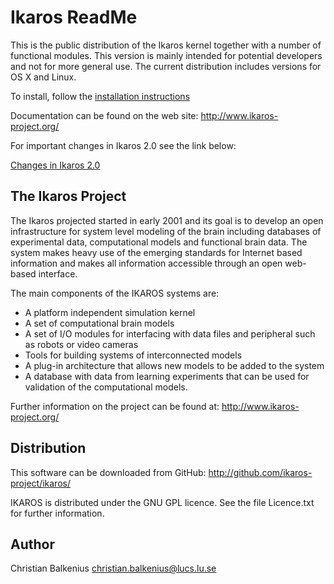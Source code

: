 Ikaros ReadMe
=============

This is the public distribution of the Ikaros kernel together with a number of functional modules. This version is mainly intended for potential developers and not for more general use. The current distribution includes versions for OS X and Linux.

To install, follow the [installation instructions](https://github.com/ikaros-project/ikaros/wiki/Installation "Ikaros 2.0")

Documentation can be found on the web site: http://www.ikaros-project.org/

For important changes in Ikaros 2.0 see the link below:

[Changes in Ikaros 2.0](https://github.com/ikaros-project/ikaros/wiki/New-features-in-Ikaros-2.0 "Ikaros 2.0")




The Ikaros Project
------------------
The Ikaros projected started in early 2001 and its goal is to develop an open infrastructure for system level modeling of the brain including databases of experimental data, computational models and functional brain data. The system makes heavy use of the emerging standards for Internet based information and makes all information accessible through an open web-based interface.

The main components of the IKAROS systems are:

-  A platform independent simulation kernel
-  A set of computational brain models
-  A set of I/O modules for interfacing with data files and peripheral such as robots or video cameras
-  Tools for building systems of interconnected models
-  A plug-in architecture that allows new models to be added to the system
-  A database with data from learning experiments that can be used for validation of the computational models.

Further information on the project can be found at: http://www.ikaros-project.org/


Distribution
------------
This software can be downloaded from GitHub: http://github.com/ikaros-project/ikaros/

IKAROS is distributed under the GNU GPL licence.
See the file Licence.txt for further information.


Author
------
Christian Balkenius
christian.balkenius@lucs.lu.se

